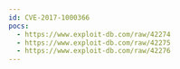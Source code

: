 ```yaml
---
id: CVE-2017-1000366
pocs:
  - https://www.exploit-db.com/raw/42274
  - https://www.exploit-db.com/raw/42275
  - https://www.exploit-db.com/raw/42276
---
```

